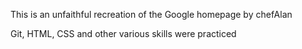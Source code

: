 This is an unfaithful recreation of the Google homepage by chefAlan

Git, HTML, CSS and other various skills were practiced